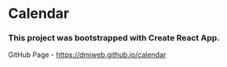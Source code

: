 # Calendar
### This project was bootstrapped with Create React App.

GitHub Page - https://dmiweb.github.io/calendar


